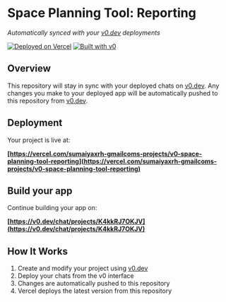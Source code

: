 # Space Planning Tool: Reporting

*Automatically synced with your [v0.dev](https://v0.dev) deployments*

[![Deployed on Vercel](https://img.shields.io/badge/Deployed%20on-Vercel-black?style=for-the-badge&logo=vercel)](https://vercel.com/sumaiyaxrh-gmailcoms-projects/v0-space-planning-tool-reporting)
[![Built with v0](https://img.shields.io/badge/Built%20with-v0.dev-black?style=for-the-badge)](https://v0.dev/chat/projects/K4kkRJ7OKJV)

## Overview

This repository will stay in sync with your deployed chats on [v0.dev](https://v0.dev).
Any changes you make to your deployed app will be automatically pushed to this repository from [v0.dev](https://v0.dev).

## Deployment

Your project is live at:

**[https://vercel.com/sumaiyaxrh-gmailcoms-projects/v0-space-planning-tool-reporting](https://vercel.com/sumaiyaxrh-gmailcoms-projects/v0-space-planning-tool-reporting)**

## Build your app

Continue building your app on:

**[https://v0.dev/chat/projects/K4kkRJ7OKJV](https://v0.dev/chat/projects/K4kkRJ7OKJV)**

## How It Works

1. Create and modify your project using [v0.dev](https://v0.dev)
2. Deploy your chats from the v0 interface
3. Changes are automatically pushed to this repository
4. Vercel deploys the latest version from this repository